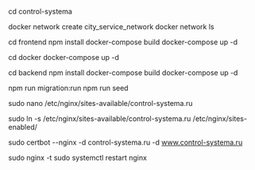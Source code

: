 cd control-systema

docker network create city_service_network
docker network ls

cd frontend
npm install
docker-compose build
docker-compose up -d

cd docker
docker-compose up -d

cd backend
npm install
docker-compose build
docker-compose up -d

npm run migration:run
npm run seed



sudo nano /etc/nginx/sites-available/control-systema.ru

sudo ln -s /etc/nginx/sites-available/control-systema.ru /etc/nginx/sites-enabled/

sudo certbot --nginx -d control-systema.ru -d www.control-systema.ru


sudo nginx -t
sudo systemctl restart nginx